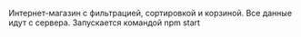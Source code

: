 Интернет-магазин с фильтрацией, сортировкой и корзиной. Все данные идут с сервера. Запускается командой npm start
